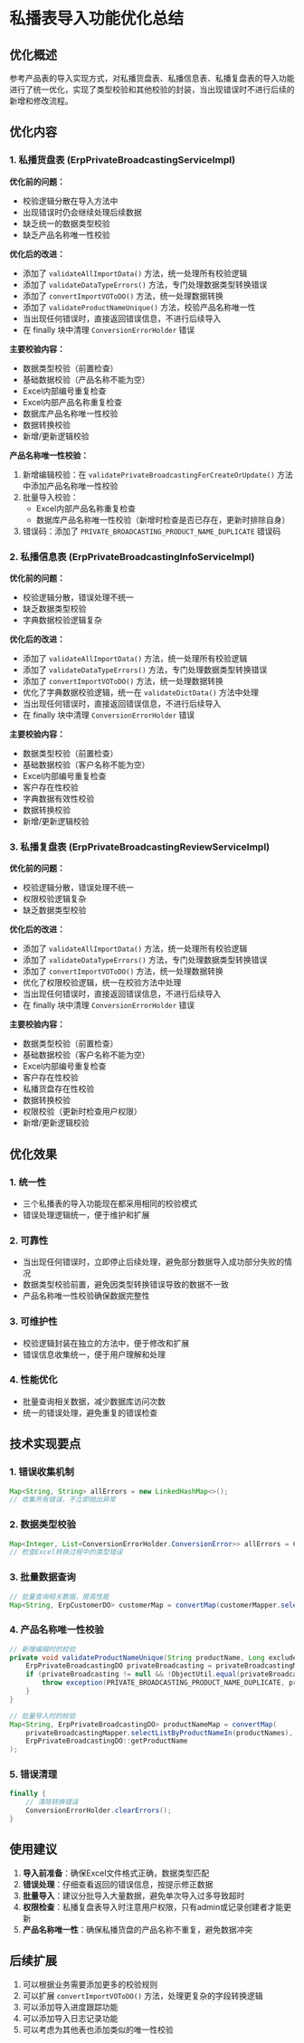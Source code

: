 # 私播表导入功能优化总结

## 优化概述

参考产品表的导入实现方式，对私播货盘表、私播信息表、私播复盘表的导入功能进行了统一优化，实现了类型校验和其他校验的封装，当出现错误时不进行后续的新增和修改流程。

## 优化内容

### 1. 私播货盘表 (ErpPrivateBroadcastingServiceImpl)

**优化前的问题：**
- 校验逻辑分散在导入方法中
- 出现错误时仍会继续处理后续数据
- 缺乏统一的数据类型校验
- 缺乏产品名称唯一性校验

**优化后的改进：**
- 添加了 `validateAllImportData()` 方法，统一处理所有校验逻辑
- 添加了 `validateDataTypeErrors()` 方法，专门处理数据类型转换错误
- 添加了 `convertImportVOToDO()` 方法，统一处理数据转换
- 添加了 `validateProductNameUnique()` 方法，校验产品名称唯一性
- 当出现任何错误时，直接返回错误信息，不进行后续导入
- 在 finally 块中清理 `ConversionErrorHolder` 错误

**主要校验内容：**
- 数据类型校验（前置检查）
- 基础数据校验（产品名称不能为空）
- Excel内部编号重复检查
- Excel内部产品名称重复检查
- 数据库产品名称唯一性校验
- 数据转换校验
- 新增/更新逻辑校验

**产品名称唯一性校验：**
1. 新增编辑校验：在 `validatePrivateBroadcastingForCreateOrUpdate()` 方法中添加产品名称唯一性校验
2. 批量导入校验：
   - Excel内部产品名称重复检查
   - 数据库产品名称唯一性校验（新增时检查是否已存在，更新时排除自身）
3. 错误码：添加了 `PRIVATE_BROADCASTING_PRODUCT_NAME_DUPLICATE` 错误码

### 2. 私播信息表 (ErpPrivateBroadcastingInfoServiceImpl)

**优化前的问题：**
- 校验逻辑分散，错误处理不统一
- 缺乏数据类型校验
- 字典数据校验逻辑复杂

**优化后的改进：**
- 添加了 `validateAllImportData()` 方法，统一处理所有校验逻辑
- 添加了 `validateDataTypeErrors()` 方法，专门处理数据类型转换错误
- 添加了 `convertImportVOToDO()` 方法，统一处理数据转换
- 优化了字典数据校验逻辑，统一在 `validateDictData()` 方法中处理
- 当出现任何错误时，直接返回错误信息，不进行后续导入
- 在 finally 块中清理 `ConversionErrorHolder` 错误

**主要校验内容：**
- 数据类型校验（前置检查）
- 基础数据校验（客户名称不能为空）
- Excel内部编号重复检查
- 客户存在性校验
- 字典数据有效性校验
- 数据转换校验
- 新增/更新逻辑校验

### 3. 私播复盘表 (ErpPrivateBroadcastingReviewServiceImpl)

**优化前的问题：**
- 校验逻辑分散，错误处理不统一
- 权限校验逻辑复杂
- 缺乏数据类型校验

**优化后的改进：**
- 添加了 `validateAllImportData()` 方法，统一处理所有校验逻辑
- 添加了 `validateDataTypeErrors()` 方法，专门处理数据类型转换错误
- 添加了 `convertImportVOToDO()` 方法，统一处理数据转换
- 优化了权限校验逻辑，统一在校验方法中处理
- 当出现任何错误时，直接返回错误信息，不进行后续导入
- 在 finally 块中清理 `ConversionErrorHolder` 错误

**主要校验内容：**
- 数据类型校验（前置检查）
- 基础数据校验（客户名称不能为空）
- Excel内部编号重复检查
- 客户存在性校验
- 私播货盘存在性校验
- 数据转换校验
- 权限校验（更新时检查用户权限）
- 新增/更新逻辑校验

## 优化效果

### 1. 统一性
- 三个私播表的导入功能现在都采用相同的校验模式
- 错误处理逻辑统一，便于维护和扩展

### 2. 可靠性
- 当出现任何错误时，立即停止后续处理，避免部分数据导入成功部分失败的情况
- 数据类型校验前置，避免因类型转换错误导致的数据不一致
- 产品名称唯一性校验确保数据完整性

### 3. 可维护性
- 校验逻辑封装在独立的方法中，便于修改和扩展
- 错误信息收集统一，便于用户理解和处理

### 4. 性能优化
- 批量查询相关数据，减少数据库访问次数
- 统一的错误处理，避免重复的错误检查

## 技术实现要点

### 1. 错误收集机制
```java
Map<String, String> allErrors = new LinkedHashMap<>();
// 收集所有错误，不立即抛出异常
```

### 2. 数据类型校验
```java
Map<Integer, List<ConversionErrorHolder.ConversionError>> allErrors = ConversionErrorHolder.getAllErrors();
// 检查Excel转换过程中的类型错误
```

### 3. 批量数据查询
```java
// 批量查询相关数据，提高性能
Map<String, ErpCustomerDO> customerMap = convertMap(customerMapper.selectListByNameIn(customerNames), ErpCustomerDO::getName);
```

### 4. 产品名称唯一性校验
```java
// 新增编辑时的校验
private void validateProductNameUnique(String productName, Long excludeId) {
    ErpPrivateBroadcastingDO privateBroadcasting = privateBroadcastingMapper.selectByProductName(productName);
    if (privateBroadcasting != null && !ObjectUtil.equal(privateBroadcasting.getId(), excludeId)) {
        throw exception(PRIVATE_BROADCASTING_PRODUCT_NAME_DUPLICATE, productName);
    }
}

// 批量导入时的校验
Map<String, ErpPrivateBroadcastingDO> productNameMap = convertMap(
    privateBroadcastingMapper.selectListByProductNameIn(productNames), 
    ErpPrivateBroadcastingDO::getProductName
);
```

### 5. 错误清理
```java
finally {
    // 清除转换错误
    ConversionErrorHolder.clearErrors();
}
```

## 使用建议

1. **导入前准备**：确保Excel文件格式正确，数据类型匹配
2. **错误处理**：仔细查看返回的错误信息，按提示修正数据
3. **批量导入**：建议分批导入大量数据，避免单次导入过多导致超时
4. **权限检查**：私播复盘表导入时注意用户权限，只有admin或记录创建者才能更新
5. **产品名称唯一性**：确保私播货盘的产品名称不重复，避免数据冲突

## 后续扩展

1. 可以根据业务需要添加更多的校验规则
2. 可以扩展 `convertImportVOToDO()` 方法，处理更复杂的字段转换逻辑
3. 可以添加导入进度跟踪功能
4. 可以添加导入日志记录功能
5. 可以考虑为其他表也添加类似的唯一性校验 